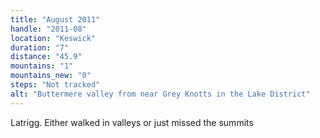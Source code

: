 ```yaml
---
title: "August 2011"
handle: "2011-08"
location: "Keswick"
duration: "7"
distance: "45.9"
mountains: "1"
mountains_new: "0"
steps: "Not tracked"
alt: "Buttermere valley from near Grey Knotts in the Lake District"
---
```


Latrigg. Either walked in valleys or just missed the summits

